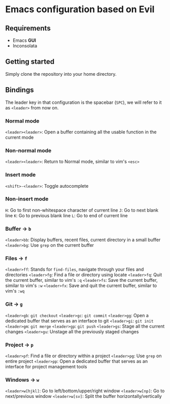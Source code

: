 # Emacs configuration based on Evil


## Requirements
- Emacs **GUI**
- Inconsolata

## Getting started
Simply clone the repository into your home directory.

## Bindings
The leader key in that configuration is the spacebar (`SPC`), we will refer to it as `<leader>` from now on.

### Normal mode
`<leader><leader>`: Open a buffer containing all the usable function in the current mode
### Non-normal mode
`<leader><leader>`: Return to Normal mode, similar to vim's `<esc>`
### Insert mode
`<shift>-<leader>`: Toggle autocomplete
### Non-insert mode
`H`: Go to first non-whitespace character of current line
`J`: Go to next blank line
`K`: Go to previous blank line
`L`: Go to end of current line
### Buffer -> `b`
`<leader>bb`: Display buffers, recent files, current directory in a small buffer
`<leader>bg`: Use `grep` on the current buffer
### Files -> `f`
`<leader>ff`: Stands for `find-files`, navigate through your files and directories
`<leader>fg`: Find a file or directory using locate
`<leader>fq`: Quit the current buffer, similar to vim's `:q`
`<leader>fs`: Save the current buffer, similar to vim's `:w`
`<leader>fx`: Save and quit the current buffer, similar to vim's `:wq`
### Git -> `g`
`<leader>gb`: `git checkout`
`<leader>gc`: `git commit`
`<leader>gg`: Open a dedicated buffer that serves as an interface to git
`<leader>gi`: `git init`
`<leader>gm`: `git merge`
`<leader>gp`: `git push`
`<leader>gs`: Stage all the current changes
`<leader>gu`: Unstage all the previously staged changes
### Project -> `p`
`<leader>pf`: Find a file or directory within a project
`<leader>pg`: Use `grep` on entire project
`<leader>pp`: Open a dedicated buffer that serves as an interface for project management tools
### Windows -> `w`
`<leader>w[hjkl]`: Go to left/bottom/upper/right window
`<leader>w[np]`: Go to next/previous window
`<leader>w[sv]`: Split the buffer horizontally/vertically
